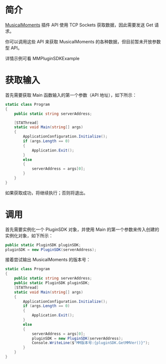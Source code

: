# 简介
[MusicalMoments](https://github.com/TheD0ubleC/MusicalMoments) 插件 API 使用 TCP Sockets 获取数据，因此需要发送 Get 请求。

你可以调用这些 API 来获取 MusicalMoments 的各种数据，但目前暂未开放参数型 API。

详情示例可看 MMPluginSDKExample
# 获取输入
首先需要获取 Main 函数输入的第一个参数（API 地址），如下所示：
``` C#
static class Program
{
    public static string serverAddress;

    [STAThread]
    static void Main(string[] args)
    {
        ApplicationConfiguration.Initialize();
        if (args.Length == 0)
        {
            Application.Exit();
        }
        else
        {
            serverAddress = args[0];
        }
    }
}
```
如果获取成功，将继续执行；否则将退出。
# 调用
首先需要实例化一个 PluginSDK 对象，并使用 Main 的第一个参数来传入创建的实例化对象，如下所示：
```C#
public static PluginSDK pluginSDK;
pluginSDK = new PluginSDK(serverAddress);
```
接着尝试输出 MusicalMoments 的版本号：
```C#
static class Program
{
    public static string serverAddress;
    public static PluginSDK pluginSDK;
    [STAThread]
    static void Main(string[] args)
    {
        ApplicationConfiguration.Initialize();
        if (args.Length == 0)
        {
            Application.Exit();
        }
        else
        {
            serverAddress = args[0];
            pluginSDK = new PluginSDK(serverAddress);
            Console.WriteLine($"MM版本号:{pluginSDK.GetMMVer()}");
        }
    }
}
